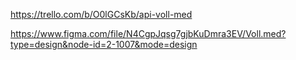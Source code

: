 https://trello.com/b/O0lGCsKb/api-voll-med

https://www.figma.com/file/N4CgpJqsg7gjbKuDmra3EV/Voll.med?type=design&node-id=2-1007&mode=design